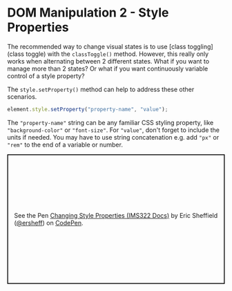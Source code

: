 # DOM Manipulation 2 - Style Properties
The recommended way to change visual states is to use [class toggling](class toggle) with the `classToggle()` method. However, this really only works when alternating between 2 different states. What if you want to manage more than 2 states? Or what if you want continuously variable control of a style property?

The `style.setProperty()` method can help to address these other scenarios.

```js
element.style.setProperty("property-name", "value");
```

The `"property-name"` string can be any familiar CSS styling property, like `"background-color"` or `"font-size"`. For `"value"`, don't forget to include the units if needed. You may have to use string concatenation e.g. add `"px"` or `"rem"` to the end of a variable or number.
<p class="codepen" data-height="300" data-default-tab="html,result" data-slug-hash="qBgevRR" data-editable="true" data-user="ersheff" style="height: 300px; box-sizing: border-box; display: flex; align-items: center; justify-content: center; border: 2px solid; margin: 1em 0; padding: 1em;">
  <span>See the Pen <a href="https://codepen.io/ersheff/pen/qBgevRR">
  Changing Style Properties (IMS322 Docs)</a> by Eric Sheffield (<a href="https://codepen.io/ersheff">@ersheff</a>)
  on <a href="https://codepen.io">CodePen</a>.</span>
</p>
<script async src="https://cpwebassets.codepen.io/assets/embed/ei.js"></script>